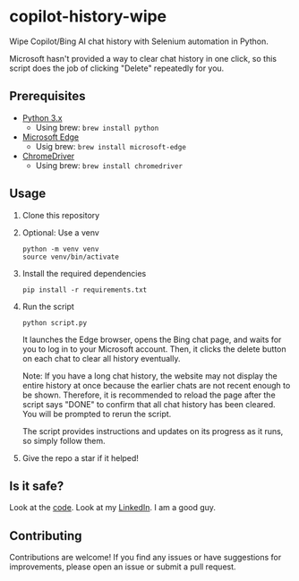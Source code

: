# copilot-history-wipe

Wipe Copilot/Bing AI chat history with Selenium automation in Python.

Microsoft hasn't provided a way to clear chat history in one click, so this script does the job of clicking "Delete" repeatedly for you.

## Prerequisites

- [Python 3.x](https://www.python.org/downloads/)
  - Using brew: `brew install python`
- [Microsoft Edge](https://www.microsoft.com/en-us/edge)
  - Usig brew: `brew install microsoft-edge`
- [ChromeDriver](https://chromedriver.chromium.org/downloads)
  - Using brew: `brew install chromedriver`

## Usage

1. Clone this repository
2. Optional: Use a venv

    ```shell
    python -m venv venv
    source venv/bin/activate
    ```

3. Install the required dependencies

    ```shell
    pip install -r requirements.txt
    ```

4. Run the script

    ```shell
    python script.py
    ```

    It launches the Edge browser, opens the Bing chat page, and waits for you to log in to your Microsoft account. Then, it clicks the delete button on each chat to clear all history eventually.

    Note: If you have a long chat history, the website may not display the entire history at once because the earlier chats are not recent enough to be shown. Therefore, it is recommended to reload the page after the script says "DONE" to confirm that all chat history has been cleared. You will be prompted to rerun the script.

    The script provides instructions and updates on its progress as it runs, so simply follow them.

5. Give the repo a star if it helped!

## Is it safe?

Look at the [code](del_bing_chat_hist.py). Look at my [LinkedIn](https://www.linkedin.com/in/kenneth-kwan-6bb396262). I am a good guy.

## Contributing

Contributions are welcome! If you find any issues or have suggestions for improvements, please open an issue or submit a pull request.
